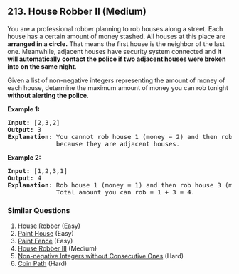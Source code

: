 ## 213. House Robber II (Medium)

<p>You are a professional robber planning to rob houses along a street. Each house has a certain amount of money stashed. All houses at this place are <strong>arranged in a circle.</strong> That means the first house is the neighbor of the last one. Meanwhile, adjacent houses have security system connected and&nbsp;<b>it will automatically contact the police if two adjacent houses were broken into on the same night</b>.</p>

<p>Given a list of non-negative integers representing the amount of money of each house, determine the maximum amount of money you can rob tonight <strong>without alerting the police</strong>.</p>

<p><strong>Example 1:</strong></p>

<pre>
<strong>Input:</strong> [2,3,2]
<strong>Output:</strong> 3
<strong>Explanation:</strong> You cannot rob house 1 (money = 2) and then rob house 3 (money = 2),
&nbsp;            because they are adjacent houses.
</pre>

<p><strong>Example 2:</strong></p>

<pre>
<strong>Input:</strong> [1,2,3,1]
<strong>Output:</strong> 4
<strong>Explanation:</strong> Rob house 1 (money = 1) and then rob house 3 (money = 3).
&nbsp;            Total amount you can rob = 1 + 3 = 4.</pre>


### Similar Questions
  1. [House Robber](https://github.com/openset/leetcode/tree/master/solution/house-robber) (Easy)
  1. [Paint House](https://github.com/openset/leetcode/tree/master/solution/paint-house) (Easy)
  1. [Paint Fence](https://github.com/openset/leetcode/tree/master/solution/paint-fence) (Easy)
  1. [House Robber III](https://github.com/openset/leetcode/tree/master/solution/house-robber-iii) (Medium)
  1. [Non-negative Integers without Consecutive Ones](https://github.com/openset/leetcode/tree/master/solution/non-negative-integers-without-consecutive-ones) (Hard)
  1. [Coin Path](https://github.com/openset/leetcode/tree/master/solution/coin-path) (Hard)
